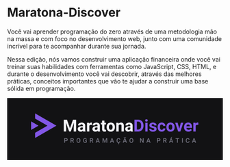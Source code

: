 # Maratona-Discover

Você vai aprender programação do zero através de uma metodologia mão na massa e com foco no desenvolvimento web, junto com uma comunidade incrível para te acompanhar durante sua jornada.

Nessa edição, nós vamos construir uma aplicação financeira onde você vai treinar suas habilidades com ferramentas como JavaScript, CSS, HTML, e durante o desenvolvimento você vai descobrir, através das melhores práticas, conceitos importantes que vão te ajudar a construir uma base sólida em programação.

<img src="./github/logo.png" alt="Maratona-Discover" >
